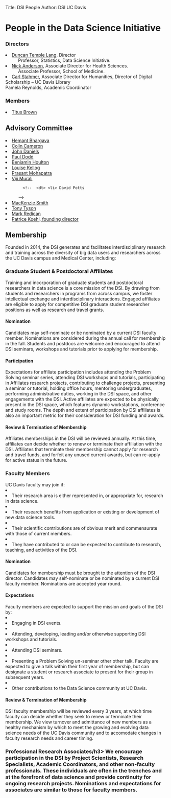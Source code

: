 ﻿Title: DSI People
Author: DSI UC Davis


# People in the Data Science Initiative

<h3>Directors</h3>
<dl>
  <dt>
  <li> <a href="http://www.stat.ucdavis.edu/~duncan">Duncan Temple Lang</a>,  Director
  <dd> Professor, Statistics, Data Science Initiative.

  </dd><dt>
  <li> <a href="http://www.ucdmc.ucdavis.edu/publish/providerbio/search/11634">Nick Anderson</a>,  Associate Director for Health Sciences.
  <dd>  Associate Professor, School of Medicine.  
  </dd><dt>
  <li> <a href="http://www.carlstahmer.com/">Carl Stahmer</a>,  Associate Director for Humanities,
Director of Digital Scholarship – UC Davis Library

  </dd><dt> Pamela Reynolds, Academic Coordinator

  <dd>    
</dd></li></dt></li></dt></li></dt></dl>

<h3>Members</h3>

<dl>
  <dt>
  <li>  <a href="http://ivory.idyll.org/blog/">Titus Brown</a>
  <dd>  
</dd></li></dt></dl>



<h2>Advisory Committee</h2>
<dl>

  <dt>
  <li>  <a href="http://gsm.ucdavis.edu/faculty/hemant-bhargava">Hemant Bhargava</a>
  <dd>

  </dd><dt>
  <li><a href="http://cameron.econ.ucdavis.edu/">Colin Cameron</a></li>
  </dt><dd>
  </dd><dt>
  <li> <a href="http://socialscience.ucdavis.edu/about-iss/people/john-daniels-ssds-statistical-programming-consultant">John Daniels</a>
  <dd>
  </dd><dt>
  <li> <a href="http://research.ucdavis.edu/about-us/or-leadership/#avcirsi">Paul Dodd</a>
  <dd>
  </dd><dt>
  <li> <a href="http://houlton.lawr.ucdavis.edu/">Benjamin Houlton</a>
  <dd>
  </dd><dt>
  <li> <a href="http://geology.ucdavis.edu/people/faculty/kellogg.php">Louise Kellog</a>
  <dd>
  </dd><dt>
  <li> <a href="http://web.cs.ucdavis.edu/~prasant/">Prasant Mohapatra</a>
  <dd>
  </dd><dt>
  <li> <a href="http://vpiet.ucdavis.edu/">Viji Murali</a>
  <dd>

      <!--  <dt> <li> David Potts
  <dd>
          -->
      
  </dd><dt>
  <li> <a href="http://www.lib.ucdavis.edu/ul/about/meetnewul.php">MacKenzie Smith</a>
  <dd>      

  </dd><dt>
  <li> <a href="http://tyson.ucdavis.edu/">Tony Tyson</a>
  <dd>

  </dd><dt>
  <li> <a href="http://dsi.ucdavis.edu/">Mark Redican</a>
  <dd>
    
  </dd><dt>
  <li><a href="http://www.cs.ucdavis.edu/~koehl/">Patrice Koehl, founding director</a></li>
  </dt><dd>
</dd></li></dt></li></dt></li></dt></li></dt></li></dt></li></dt></li></dt></li></dt></li></dt></li></dt></dl>


<h2>Membership</h2>
<dl>
Founded in 2014, the DSI generates and facilitates interdisciplinary research and training across the diversity of big data users and researchers across the UC Davis campus and Medical Center, including:
  <dt>

<h3>Graduate Student & Postdoctoral Affiliates</h3>
Training and incorporation of graduate students and postdoctoral researchers in data science is a core mission of the DSI. By drawing from students and researchers in programs from across campus, we foster intellectual exchange and interdisciplinary interactions. Engaged affiliates are eligible to apply for competitive DSI graduate student researcher positions as well as research and travel grants.

<h4>Nomination</h4>
Candidates may self-nominate or be nominated by a current DSI faculty member. Nominations are considered during the annual call for membership in the fall. Students and postdocs are welcome and encouraged to attend DSI seminars, workshops and tutorials prior to applying for membership.

<h4>Participation</h4>
Expectations for affiliate participation includes attending the Problem Solving seminar series, attending DSI workshops and tutorials, participating in Affiliates research projects, contributing to challenge projects, presenting a seminar or tutorial, holding office hours, mentoring undergraduates, performing administrative duties, working in the DSI space, and other engagements with the DSI. Active affiliates are expected to be physically present in the DSI space, which features dynamic workstations, conference and study rooms. The depth and extent of participation by DSI affiliates is also an important metric for their consideration for DSI funding and awards. 

<h4>Review & Termination of Membership</h4>
Affiliates memberships in the DSI will be reviewed annually. At this time, affiliates can decide whether to renew or terminate their affiliation with the DSI. Affiliates that terminate their membership cannot apply for research and travel funds, and forfeit any unused current awards, but can re-apply for active status in the future.

<h3>Faculty Members</h3>
UC Davis faculty may join if:
<li>
<li> Their research area is either represented in, or appropriate for, research in data science.
<li>
<li> Their research benefits from application or existing or development of new data science tools.
<li>
<li> Their scientific contributions are of obvious merit and commensurate with those of current members.
<li>
<li> They have contributed to or can be expected to contribute to research, teaching, and activities of the DSI.

<h4>Nomination</h4>
Candidates for membership must be brought to the attention of the DSI director. Candidates may self-nominate or be nominated by a current DSI faculty member. Nominations are accepted year round.

<h4>Expectations</h4>
Faculty members are expected to support the mission and goals of the DSI by:
<li>
<li> Engaging in DSI events.
<li>
<li> Attending, developing, leading and/or otherwise supporting DSI workshops and tutorials.
<li>
<li> Attending DSI seminars.
<li>
<li> Presenting a Problem Solving un-seminar other other talk. Faculty are expected to give a talk within their first year of membership, but can designate a student or research associate to present for their group in subsequent years. 
<li>
<li> Other contributions to the Data Science community at UC Davis.

<h4>Review & Termination of Membership</h4>
DSI faculty membership will be reviewed every 3 years, at which time faculty can decide whether they seek to renew or terminate their membership. We view turnover and admittance of new members as a healthy mechanism by which to meet the growing and evolving data science needs of the UC Davis community and to accomodate changes in faculty research needs and career timing. 


<h3>Professional Research Associates/h3>
We encourage participation in the DSI by Project Scientists, Research Specialists, Academic Coordinators, and other non-faculty professionals. These individuals are often in the trenches and at the forefront of data science and provide continuity for ongoing research projects. Nominations and expectations for associates are similar to those for faculty members.

